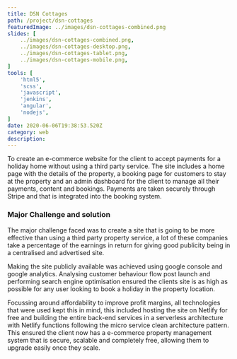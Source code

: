 ```yaml
---
title: DSN Cottages
path: /project/dsn-cottages
featuredImage: ../images/dsn-cottages-combined.png
slides: [
    ../images/dsn-cottages-combined.png,
    ../images/dsn-cottages-desktop.png,
    ../images/dsn-cottages-tablet.png,
    ../images/dsn-cottages-mobile.png,
]
tools: [
    'html5',
    'scss',
    'javascript',
    'jenkins',
    'angular',
    'nodejs',
]
date: 2020-06-06T19:38:53.520Z
category: web
description:
---
```


To create an e-commerce website for the client to accept payments for a holiday home without using a third party service. The site includes a home page with the details of the property, a booking page for customers to stay at the property and an admin dashboard for the client to manage all their payments, content and bookings. Payments are taken securely through Stripe and that is integrated into the booking system.

### Major Challenge and solution

The major challenge faced was to create a site that is going to be more effective than using a third party property service, a lot of these companies take a percentage of the earnings in return for giving good publicity being in a centralised and advertised site.

Making the site publicly available was achieved using google console and google analytics. Analysing customer behaviour flow post launch and performing search engine optimisation ensured the clients site is as high as possible for any user looking to book a holiday in the property location.

Focussing around affordability to improve profit margins, all technologies that were used kept this in mind, this included hosting the site on Netlify for free and building the entire back-end services in a serverless architecture with Netlify functions following the micro service clean architecture pattern. This ensured the client now has a e-commerce property management system that is secure, scalable and completely free, allowing them to upgrade easily once they scale.
